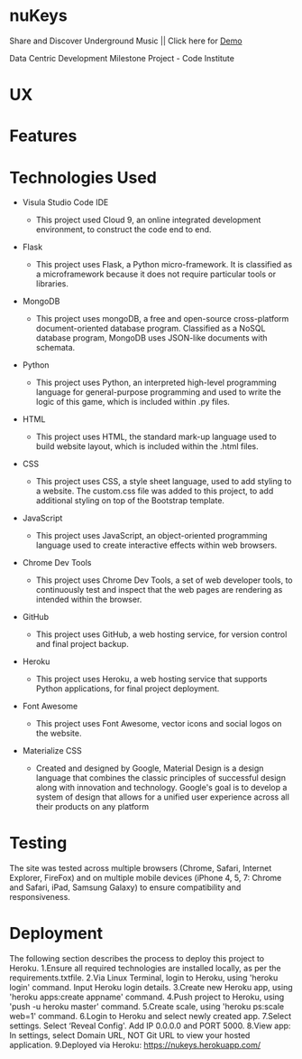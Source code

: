 # nuKeys
Share and Discover Underground Music || Click here for [Demo](https://nukeys.herokuapp.com/)

Data Centric Development Milestone Project  - Code Institute

# UX
 
# Features

# Technologies Used

- Visula Studio Code IDE
   - This project used Cloud 9, an online integrated development environment, to construct the code end to end.
   
- Flask
   - This project uses Flask, a Python micro-framework. It is classified as a microframework because it does not require particular          tools or libraries.
   
- MongoDB
   - This project uses mongoDB, a free and open-source cross-platform document-oriented database program. Classified as a NoSQL              database program, MongoDB uses JSON-like documents with schemata.

- Python
   - This project uses Python, an interpreted high-level programming language for general-purpose programming and used to write the          logic of this game, which is included within .py files.

- HTML
   - This project uses HTML, the standard mark-up language used to build website layout, which is included within the .html files.

- CSS
   - This project uses CSS, a style sheet language, used to add styling to a website. The custom.css file was added to this project, to      add additional styling on top of the Bootstrap template.

- JavaScript
   - This project uses JavaScript, an object-oriented programming language used to create interactive effects within web browsers.      

- Chrome Dev Tools
   - This project uses Chrome Dev Tools, a set of web developer tools, to continuously test and inspect that the web pages are rendering     as intended within the browser.
   
- GitHub
   - This project uses GitHub, a web hosting service, for version control and final project backup.

- Heroku
   - This project uses Heroku, a web hosting service that supports Python applications, for final project deployment.

- Font Awesome
   - This project uses Font Awesome, vector icons and social logos on the website.

- Materialize CSS
   - Created and designed by Google, Material Design is a design language that combines the classic principles of successful design          along with innovation and technology. Google's goal is to develop a system of design that allows for a unified user experience          across all their products on any platform


# Testing
 
The site was tested across multiple browsers (Chrome, Safari, Internet Explorer, FireFox) and on multiple mobile devices (iPhone 4, 5, 7: Chrome and Safari, iPad, Samsung Galaxy) to ensure compatibility and responsiveness.


# Deployment

The following section describes the process to deploy this project to Heroku.
  1.Ensure all required technologies are installed locally, as per the requirements.txtfile.
  2.Via Linux Terminal, login to Heroku, using 'heroku login' command. Input Heroku login details.
  3.Create new Heroku app, using 'heroku apps:create appname' command.
  4.Push project to Heroku, using 'push -u heroku master' command.
  5.Create scale, using 'heroku ps:scale web=1' command.
  6.Login to Heroku and select newly created app.
  7.Select settings. Select ‘Reveal Config'. Add IP 0.0.0.0 and PORT 5000.
  8.View app: In settings, select Domain URL, NOT Git URL to view your hosted application.
  9.Deployed via Heroku: https://nukeys.herokuapp.com/
